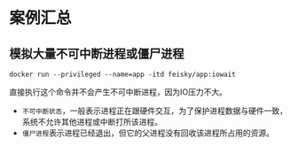 # 案例汇总

## 模拟大量不可中断进程或僵尸进程

```
docker run --privileged --name=app -itd feisky/app:iowait
```

直接执行这个命令并不会产生不可中断进程，因为IO压力不大。

* `不可中断状态`，一般表示进程正在跟硬件交互，为了保护进程数据与硬件一致，系统不允许其他进程或中断打所该进程。
* `僵尸进程`表示进程已经退出，但它的父进程没有回收该进程所占用的资源。






